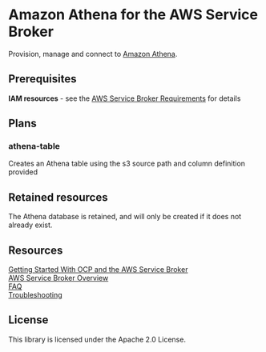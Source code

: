 # Amazon Athena for the AWS Service Broker
Provision, manage and connect to [Amazon Athena](https://aws.amazon.com/athena/).

## Prerequisites

**IAM resources** - see the [AWS Service Broker Requirements](https://github.com/awslabs/aws-servicebroker-documentation/blob/master/Overview.md#requirements) for details

## Plans

### athena-table
Creates an Athena table using the s3 source path and column definition provided

## Retained resources

The Athena database is retained, and will only be created if it does not already exist.

## Resources

[Getting Started With OCP and the AWS Service Broker](https://github.com/awslabs/aws-servicebroker-documentation/blob/master/getting-started.md)  
[AWS Service Broker Overview](https://github.com/awslabs/aws-servicebroker-documentation/blob/master/Overview.md)  
[FAQ](https://github.com/awslabs/aws-servicebroker-documentation/blob/master/FAQ.md)  
[Troubleshooting](https://github.com/awslabs/aws-servicebroker-documentation/blob/master/Troubleshooting.md)  

## License

This library is licensed under the Apache 2.0 License.